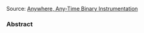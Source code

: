 Source: [Anywhere, Any-Time Binary Instrumentation](https://dl.acm.org/doi/pdf/10.1145/2024569.2024572)

### Abstract
```txt

```